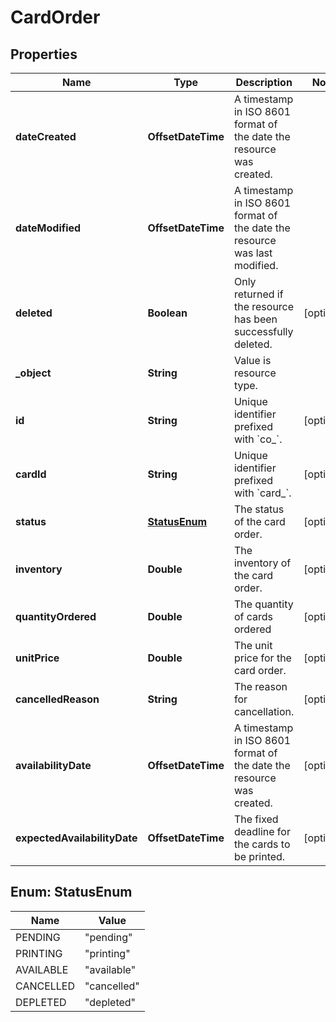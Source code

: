 

# CardOrder


## Properties

| Name | Type | Description | Notes |
|------------ | ------------- | ------------- | -------------|
|**dateCreated** | **OffsetDateTime** | A timestamp in ISO 8601 format of the date the resource was created. |  |
|**dateModified** | **OffsetDateTime** | A timestamp in ISO 8601 format of the date the resource was last modified. |  |
|**deleted** | **Boolean** | Only returned if the resource has been successfully deleted. |  [optional] |
|**_object** | **String** | Value is resource type. |  |
|**id** | **String** | Unique identifier prefixed with &#x60;co_&#x60;. |  [optional] |
|**cardId** | **String** | Unique identifier prefixed with &#x60;card_&#x60;. |  [optional] |
|**status** | [**StatusEnum**](#StatusEnum) | The status of the card order. |  [optional] |
|**inventory** | **Double** | The inventory of the card order. |  [optional] |
|**quantityOrdered** | **Double** | The quantity of cards ordered |  [optional] |
|**unitPrice** | **Double** | The unit price for the card order. |  [optional] |
|**cancelledReason** | **String** | The reason for cancellation. |  [optional] |
|**availabilityDate** | **OffsetDateTime** | A timestamp in ISO 8601 format of the date the resource was created. |  [optional] |
|**expectedAvailabilityDate** | **OffsetDateTime** | The fixed deadline for the cards to be printed. |  [optional] |



## Enum: StatusEnum

| Name | Value |
|---- | -----|
| PENDING | &quot;pending&quot; |
| PRINTING | &quot;printing&quot; |
| AVAILABLE | &quot;available&quot; |
| CANCELLED | &quot;cancelled&quot; |
| DEPLETED | &quot;depleted&quot; |



